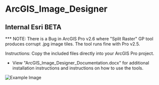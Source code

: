 # ArcGIS_Image_Designer

## Internal Esri BETA ##

*** NOTE: There is a Bug in ArcGIS Pro v2.6 where "Split Raster" GP tool produces corrupt .jpg image tiles.  The tool runs fine with Pro v2.5.

Instructions: Copy the included files directly into your ArcGIS Pro project.

- View "ArcGIS_Image_Designer_Documentation.docx" for additional installation instructions and instructions on how to use the tools.

![Example Image](https://github.com/geoffrt/ArcGIS_Image_Designer/example.jpg)
